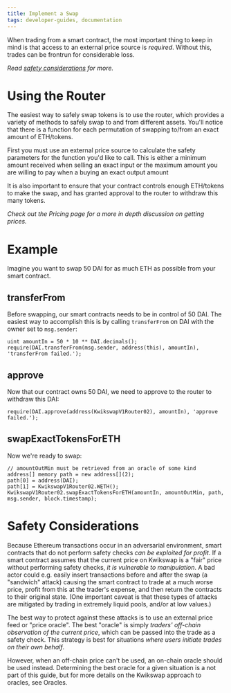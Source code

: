 ```yaml
---
title: Implement a Swap
tags: developer-guides, documentation
---
```


When trading from a smart contract, the most important thing to keep in mind is that access to an external price source is _required_. Without this, trades can be frontrun for considerable loss.

_Read [safety considerations](#safety-considerations) for more._

# Using the Router

The easiest way to safely swap tokens is to use the <Link to='/docs/smart-contracts/router02'>router</Link>, which provides a variety of methods to safely swap to and from different assets. You'll notice that there is a function for each permutation of swapping to/from an exact amount of ETH/tokens.

First you must use an external price source to calculate the safety parameters for the function you'd like to call. This is either a minimum amount received when selling an exact input or the maximum amount you are willing to pay when a buying an exact output amount

It is also important to ensure that your contract controls enough ETH/tokens to make the swap, and has granted approval to the router to withdraw this many tokens.

_Check out the <Link to='/docs/advanced-topics/pricing/#pricing-trades'>Pricing</Link> page for a more in depth discussion on getting prices._

# Example

Imagine you want to swap 50 DAI for as much ETH as possible from your smart contract.

## transferFrom

Before swapping, our smart contracts needs to be in control of 50 DAI. The easiest way to accomplish this is by calling `transferFrom` on DAI with the owner set to `msg.sender`:

```solidity
uint amountIn = 50 * 10 ** DAI.decimals();
require(DAI.transferFrom(msg.sender, address(this), amountIn), 'transferFrom failed.');
```

## approve

Now that our contract owns 50 DAI, we need to approve to the <Link to='/docs/smart-contracts/router02'>router</Link> to withdraw this DAI:

```solidity
require(DAI.approve(address(KwikswapV1Router02), amountIn), 'approve failed.');
```

## swapExactTokensForETH

Now we're ready to swap:

```solidity
// amountOutMin must be retrieved from an oracle of some kind
address[] memory path = new address[](2);
path[0] = address(DAI);
path[1] = KwikswapV1Router02.WETH();
KwikswapV1Router02.swapExactTokensForETH(amountIn, amountOutMin, path, msg.sender, block.timestamp);
```

# Safety Considerations

Because Ethereum transactions occur in an adversarial environment, smart contracts that do not perform safety checks _can be exploited for profit_. If a smart contract assumes that the current price on Kwikswap is a "fair" price without performing safety checks, _it is vulnerable to manipulation_. A bad actor could e.g. easily insert transactions before and after the swap (a "sandwich" attack) causing the smart contract to trade at a much worse price, profit from this at the trader's expense, and then return the contracts to their original state. (One important caveat is that these types of attacks are mitigated by trading in extremely liquid pools, and/or at low values.)

The best way to protect against these attacks is to use an external price feed or "price oracle". The best "oracle" is simply _traders' off-chain observation of the current price_, which can be passed into the trade as a safety check. This strategy is best for situations _where users initiate trades on their own behalf_.

However, when an off-chain price can't be used, an on-chain oracle should be used instead. Determining the best oracle for a given situation is a not part of this guide, but for more details on the Kwikswap approach to oracles, see <Link to='/docs/core-concepts/oracles'>Oracles</Link>.
